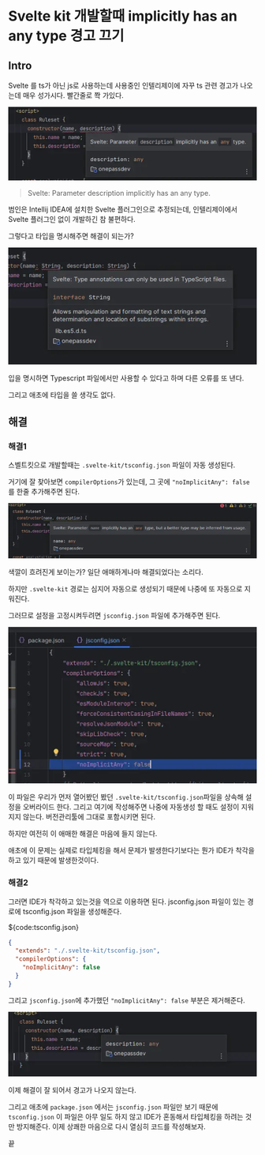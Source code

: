 # Svelte kit 개발할때 implicitly has an any type 경고 끄기 

## Intro

Svelte 를 ts가 아닌 js로 사용하는데 사용중인 인텔리제이에 자꾸 ts 관련 경고가 나오는데 매우 성가시다. 빨간줄로 쫙 가있다.

![1](https://raw.githubusercontent.com/ShanePark/mdblog/main/frontend/svelte/sveltekit-implicitly.assets/1.webp)

> Svelte: Parameter description implicitly has an any type.

범인은 Intellij IDEA에 설치한 Svelte 플러그인으로 추정되는데, 인텔리제이에서 Svelte 플러그인 없이 개발하긴 참 불편하다.

그렇다고 타입을 명시해주면 해결이 되는가?

![2](https://raw.githubusercontent.com/ShanePark/mdblog/main/frontend/svelte/sveltekit-implicitly.assets/2.webp)

입을 명시하면 Typescript 파일에서만 사용할 수 있다고 하며 다른 오류를 또 낸다. 

그리고 애초에 타입을 쓸 생각도 없다.

## 해결

### 해결1

스벨트킷으로 개발할때는 `.svelte-kit/tsconfig.json` 파일이 자동 생성된다.

거기에 잘 찾아보면 `compilerOptions`가 있는데, 그 곳에 `"noImplicitAny": false` 를 한줄 추가해주면 된다.

![3](https://raw.githubusercontent.com/ShanePark/mdblog/main/frontend/svelte/sveltekit-implicitly.assets/3.webp)

색깔이 흐려진게 보이는가? 일단 애매하게나마 해결되었다는 소리다.

하지만 `.svelte-kit` 경로는 심지어 자동으로 생성되기 때문에 나중에 또 자동으로 지워진다.

그러므로 설정을 고정시켜두려면 `jsconfig.json` 파일에 추가해주면 된다.

![4](https://raw.githubusercontent.com/ShanePark/mdblog/main/frontend/svelte/sveltekit-implicitly.assets/4.webp)

이 파일은 우리가 먼저 열어봤던 봤던 `.svelte-kit/tsconfig.json`파일을 상속해 설정을 오버라이드 한다. 그리고 여기에 작성해주면 나중에 자동생성 할 때도 설정이 지워지지 않는다. 버전관리툴에 그대로 포함시키면 된다.

하지만 여전히 이 애매한 해결은 마음에 들지 않는다. 

애초에 이 문제는 실제로 타입체킹을 해서 문제가 발생한다기보다는 뭔가 IDE가 착각을 하고 있기 때문에 발생한것이다.

### 해결2

그러면 IDE가 착각하고 있는것을 역으로 이용하면 된다. jsconfig.json 파일이 있는 경로에 tsconfig.json 파일을 생성해준다.

${code:tsconfig.json}

```json
{
  "extends": "./.svelte-kit/tsconfig.json",
  "compilerOptions": {
    "noImplicitAny": false
  }
}
```

그리고 `jsconfig.json`에 추가했던 `"noImplicitAny": false` 부분은 제거해준다.

![5](https://raw.githubusercontent.com/ShanePark/mdblog/main/frontend/svelte/sveltekit-implicitly.assets/5.webp)

이제 해결이 잘 되어서 경고가 나오지 않는다.

그리고 애초에 `package.json` 에서는 `jsconfig.json` 파일만 보기 때문에 `tsconfig.json` 이 파일은 아무 일도 하지 않고 IDE가 혼동해서 타입체킹을 하려는 것만 방지해준다. 이제 상쾌한 마음으로 다시 열심히 코드를 작성해보자. 

끝



